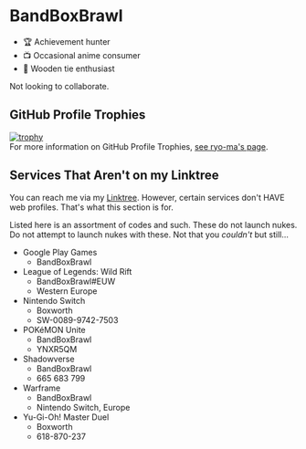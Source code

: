 <!---
BandBoxBrawl/BandBoxBrawl is a ✨ special ✨ repository because its `README.md` (this file) appears on your GitHub profile.
You can click the Preview link to take a look at your changes.
--->
# BandBoxBrawl
- :trophy: Achievement hunter
- :tv: Occasional anime consumer
- :necktie: Wooden tie enthusiast

Not looking to collaborate.

## GitHub Profile Trophies
[![trophy](https://github-profile-trophy.vercel.app/?username=BandBoxBrawl&theme=darkhub)](https://github.com/ryo-ma/github-profile-trophy)  
For more information on GitHub Profile Trophies, [see ryo-ma's page](https://github.com/ryo-ma/github-profile-trophy).

## Services That Aren't on my Linktree

You can reach me via my [Linktree](https://linktr.ee/BandBoxBrawl). However, certain services don't HAVE web profiles. That's what this section is for.

Listed here is an assortment of codes and such. These do not launch nukes. Do not attempt to launch nukes with these. Not that you *couldn't* but still...  

- Google Play Games
 	- BandBoxBrawl
- League of Legends: Wild Rift
	- BandBoxBrawl#EUW
	- Western Europe
- Nintendo Switch
	- Boxworth
	- SW-0089-9742-7503
- POKéMON Unite
	- BandBoxBrawl
	- YNXR5QM
- Shadowverse
	- BandBoxBrawl
	- 665 683 799
- Warframe
	- BandBoxBrawl
	- Nintendo Switch, Europe
- Yu-Gi-Oh! Master Duel
	- Boxworth
	- 618-870-237
